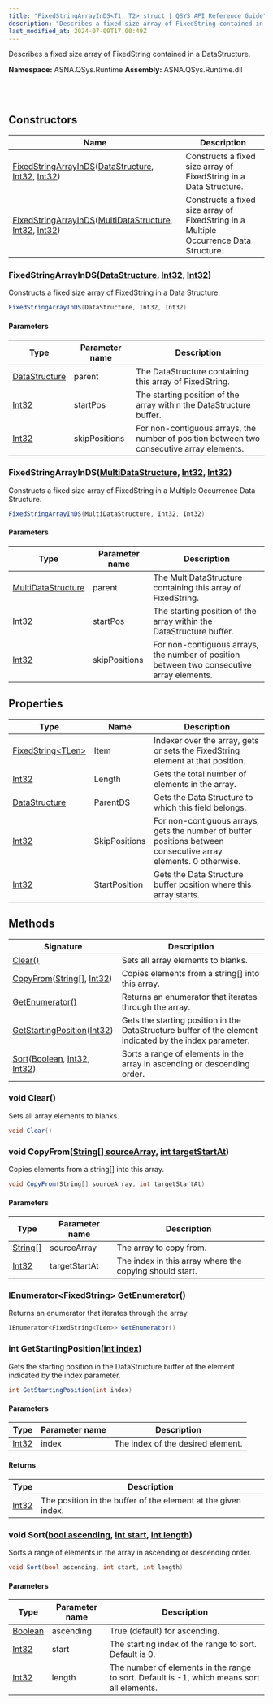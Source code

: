 ```yaml
---
title: "FixedStringArrayInDS<T1, T2> struct | QSYS API Reference Guide"
description: "Describes a fixed size array of FixedString contained in a DataStructure. "
last_modified_at: 2024-07-09T17:00:49Z
---
```


Describes a fixed size array of FixedString contained in a DataStructure.

**Namespace:** ASNA.QSys.Runtime
**Assembly:** ASNA.QSys.Runtime.dll

<br>
<br>

## Constructors

| Name | Description |
| --- | --- |
| [FixedStringArrayInDS](#fixedstringarrayindsdatastructure-int32-int32)([DataStructure](/reference/runtime/qsys-runtime/data-structure.html), [Int32](https://docs.microsoft.com/en-us/dotnet/api/system.int32), [Int32](https://docs.microsoft.com/en-us/dotnet/api/system.int32)) | Constructs a fixed size array of FixedString in a Data Structure.
| [FixedStringArrayInDS](#fixedstringarrayindsmultidatastructure-int32-int32)([MultiDataStructure](/reference/runtime/qsys-runtime/multi-data-structure.html), [Int32](https://docs.microsoft.com/en-us/dotnet/api/system.int32), [Int32](https://docs.microsoft.com/en-us/dotnet/api/system.int32)) | Constructs a fixed size array of FixedString in a Multiple Occurrence Data Structure.

### FixedStringArrayInDS([DataStructure](/reference/runtime/qsys-runtime/data-structure.html), [Int32](https://docs.microsoft.com/en-us/dotnet/api/system.int32), [Int32](https://docs.microsoft.com/en-us/dotnet/api/system.int32))

Constructs a fixed size array of FixedString in a Data Structure.

```cs
FixedStringArrayInDS(DataStructure, Int32, Int32)
```

#### Parameters

| Type | Parameter name | Description
| --- | --- | ---
| [DataStructure](/reference/runtime/qsys-runtime/data-structure.html) | parent | The DataStructure containing this array of FixedString.
| [Int32](https://docs.microsoft.com/en-us/dotnet/api/system.int32) | startPos | The starting position of the array within the DataStructure buffer.
| [Int32](https://docs.microsoft.com/en-us/dotnet/api/system.int32) | skipPositions | For non-contiguous arrays, the number of position between two consecutive array elements.

### FixedStringArrayInDS([MultiDataStructure](/reference/runtime/qsys-runtime/multi-data-structure.html), [Int32](https://docs.microsoft.com/en-us/dotnet/api/system.int32), [Int32](https://docs.microsoft.com/en-us/dotnet/api/system.int32))

Constructs a fixed size array of FixedString in a Multiple Occurrence Data Structure.

```cs
FixedStringArrayInDS(MultiDataStructure, Int32, Int32)
```

#### Parameters

| Type | Parameter name | Description
| --- | --- | ---
| [MultiDataStructure](/reference/runtime/qsys-runtime/multi-data-structure.html) | parent | The MultiDataStructure containing this array of FixedString.
| [Int32](https://docs.microsoft.com/en-us/dotnet/api/system.int32) | startPos | The starting position of the array within the DataStructure buffer.
| [Int32](https://docs.microsoft.com/en-us/dotnet/api/system.int32) | skipPositions | For non-contiguous arrays, the number of position between two consecutive array elements.

## Properties

| Type | Name | Description
| --- | --- | --- 
| [FixedString\<TLen\>](/reference/runtime/qsys-runtime/fixed-string-1.html) | Item | Indexer over the array, gets or sets the FixedString element at that position. |
| [Int32](https://learn.microsoft.com/en-us/dotnet/csharp/language-reference/builtin-types/integral-numeric-types) | Length | Gets the total number of elements in the array. |
| [DataStructure](/reference/runtime/qsys-runtime/data-structure.html) | ParentDS | Gets the Data Structure to which this field belongs. |
| [Int32](https://learn.microsoft.com/en-us/dotnet/csharp/language-reference/builtin-types/integral-numeric-types) | SkipPositions | For non-contiguous arrays, gets the number of buffer positions between consecutive array elements. 0 otherwise. |
| [Int32](https://learn.microsoft.com/en-us/dotnet/csharp/language-reference/builtin-types/integral-numeric-types) | StartPosition | Gets the Data Structure buffer position where this array starts. |

## Methods

| Signature | Description |
| --- | --- |
| [Clear()](#void-clear) | Sets all array elements to blanks.
| [CopyFrom](#void-copyfromstring--sourcearray-int-targetstartat)([String\[\]](https://docs.microsoft.com/en-us/dotnet/api/system.string), [Int32](https://docs.microsoft.com/en-us/dotnet/api/system.int32)) | Copies elements from a string[] into this array.
| [GetEnumerator()](#ienumerator-fixedstring-tlen--getenumerator) | Returns an enumerator that iterates through the array.
| [GetStartingPosition](#int-getstartingpositionint-index)([Int32](https://docs.microsoft.com/en-us/dotnet/api/system.int32)) | Gets the starting position in the DataStructure buffer of the element indicated by the index parameter.
| [Sort](#void-sortbool-ascending-int-start-int-length)([Boolean](https://docs.microsoft.com/en-us/dotnet/api/system.boolean), [Int32](https://docs.microsoft.com/en-us/dotnet/api/system.int32), [Int32](https://docs.microsoft.com/en-us/dotnet/api/system.int32)) | Sorts a range of elements in the array in ascending or descending order.

### void Clear()

Sets all array elements to blanks.

```cs
void Clear()
```

### void CopyFrom([String\[\] sourceArray](https://docs.microsoft.com/en-us/dotnet/api/system.string), [int targetStartAt](https://learn.microsoft.com/en-us/dotnet/csharp/language-reference/builtin-types/integral-numeric-types))

Copies elements from a string[] into this array.

```cs
void CopyFrom(String[] sourceArray, int targetStartAt)
```

#### Parameters

| Type | Parameter name | Description
| --- | --- | ---
| [String\[\]](https://docs.microsoft.com/en-us/dotnet/api/system.string) | sourceArray | The array to copy from.
| [Int32](https://docs.microsoft.com/en-us/dotnet/api/system.int32) | targetStartAt | The index in this array where the copying should start.

### IEnumerator<FixedString<TLen>> GetEnumerator()

Returns an enumerator that iterates through the array.

```cs
IEnumerator<FixedString<TLen>> GetEnumerator()
```

### int GetStartingPosition([int index](https://learn.microsoft.com/en-us/dotnet/csharp/language-reference/builtin-types/integral-numeric-types))

Gets the starting position in the DataStructure buffer of the element indicated by the index parameter.

```cs
int GetStartingPosition(int index)
```

#### Parameters

| Type | Parameter name | Description
| --- | --- | ---
| [Int32](https://docs.microsoft.com/en-us/dotnet/api/system.int32) | index | The index of the desired element.

#### Returns

| Type | Description
| --- | ---
| [Int32](https://docs.microsoft.com/en-us/dotnet/api/system.int32) | The position in the buffer of the element at the given index.

### void Sort([bool ascending](https://docs.microsoft.com/en-us/dotnet/api/system.boolean), [int start](https://learn.microsoft.com/en-us/dotnet/csharp/language-reference/builtin-types/integral-numeric-types), [int length](https://learn.microsoft.com/en-us/dotnet/csharp/language-reference/builtin-types/integral-numeric-types))

Sorts a range of elements in the array in ascending or descending order.

```cs
void Sort(bool ascending, int start, int length)
```

#### Parameters

| Type | Parameter name | Description
| --- | --- | ---
| [Boolean](https://docs.microsoft.com/en-us/dotnet/api/system.boolean) | ascending | True (default) for ascending.
| [Int32](https://docs.microsoft.com/en-us/dotnet/api/system.int32) | start | The starting index of the range to sort. Default is 0.
| [Int32](https://docs.microsoft.com/en-us/dotnet/api/system.int32) | length | The number of elements in the range to sort. Default is -1, which means sort all elements.
